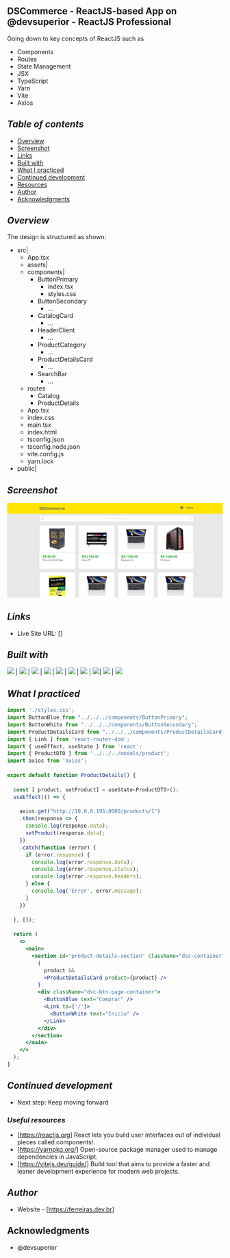 ## DSCommerce - ReactJS-based App on @devsuperior - ReactJS Professional 
Going down to key concepts of ReactJS such as 
- Components
- Routes
- State Management
- JSX
- TypeScript
- Yarn
- Vite
- Axios
## _Table of contents_
- [Overview](#overview)
- [Screenshot](#screenshot)
- [Links](#links)
- [Built with](#built-with)
- [What I practiced](#what-i-practiced)
- [Continued development](#continued-development)
- [Resources](#useful-resources)
- [Author](#author)
- [Acknowledgments](#acknowledgments)
## _Overview_
The design is structured as shown:
- src|
    - App.tsx
    - assets|
    - components|
        - ButtonPrimary
          - index.tsx
          - styles.css
        - ButtonSecondary
          - ...
        - CatalogCard
          - ...
        - HeaderClient
          - ...
        - ProductCategory
          - ...
        - ProductDetailsCard
          - ...
        - SearchBar
          - ...
   - routes
        - Catalog
        - ProductDetails
   - App.tsx
   - index.css
   - main.tsx
   - index.html
   - tsconfig.json
   - tsconfig.node.json
   - vite.config.js
   - yarn.lock
- public|

## _Screenshot_
[![](./dscommerce-frontEnd.png)]()
## _Links_
- Live Site URL: [] 
## _Built with_

 ![](https://ferreiras.dev.br/assets/images/icons/git-scm-icon.svg) | ![](https://ferreiras.dev.br/assets/images/icons/react.svg) | ![](https://ferreiras.dev.br/assets/images/icons/vite.svg) | ![](https://ferreiras.dev.br/assets/images/icons/yarn-title.svg) | ![](https://ferreiras.dev.br/assets/images/icons/ts-logo.svg) | ![](https://ferreiras.dev.br/assets/images/icons/icons8-javascript.svg) | ![](https://ferreiras.dev.br/assets/images/icons/icons8-visual-studio-code.svg) | ![](https://ferreiras.dev.br/assets/images/icons/axios-logo.svg)| ![](https://ferreiras.dev.br/assets/images/icons/react-router-stacked-color-inverted.svg) | ![](https://ferreiras.dev.br/assets/images/icons/oauth_logo_final.svg)

 ## _What I practiced_
```jsx
import './styles.css';
import ButtonBlue from "../../../components/ButtonPrimary";
import ButtonWhite from "../../../components/ButtonSecondary";
import ProductDetailsCard from "../../../components/ProductDetailsCard";
import { Link } from 'react-router-dom';
import { useEffect, useState } from 'react';
import { ProductDTO } from '../../../models/product';
import axios from 'axios';

export default function ProductDetails() {

  const [ product, setProduct] = useState<ProductDTO>();
  useEffect(() => {
    
    axios.get("http://10.0.0.195:8080/products/1")
    .then(response => {
      console.log(response.data);
      setProduct(response.data);
    })
    .catch(function (error) {
      if (error.response) {
        console.log(error.response.data);
        console.log(error.response.status);
        console.log(error.response.headers);
      } else {
        console.log('Error', error.message);
      }
    })

  }, []);

  return (
    <>
      <main>
        <section id="product-details-section" className="dsc-container">
          {
            product &&
            <ProductDetailsCard product={product} />
          }
          <div className="dsc-btn-page-container">
            <ButtonBlue text="Comprar" />
            <Link to={'/'}>
              <ButtonWhite text="Inicio" />
            </Link>
          </div>
        </section>
      </main>
    </>
  );
}

``` 

## _Continued development_
- Next step: Keep moving forward 
### _Useful resources_
- [https://reactjs.org] React lets you build user interfaces out of individual pieces called components!.
- [https://yarnpkg.org/] Open-source package manager used to manage dependencies in  JavaScript.
- [https://vitejs.dev/guide/] Build tool that aims to provide a faster and leaner development experience for modern web projects.
## _Author_
- Website - [https://ferreiras.dev.br] 
## Acknowledgments
- @devsuperior
